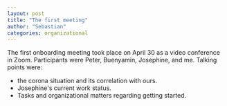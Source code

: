 ```yaml
---
layout: post
title: "The first meeting"
author: "Sebastian"
categories: organizational
---
```


The first onboarding meeting took place on April 30 as a video conference in Zoom.
Participants were Peter, Buenyamin, Josephine, and me.
Talking points were:
* the corona situation and its correlation with ours.
* Josephine's current work status.
* Tasks and organizational matters regarding getting started.
